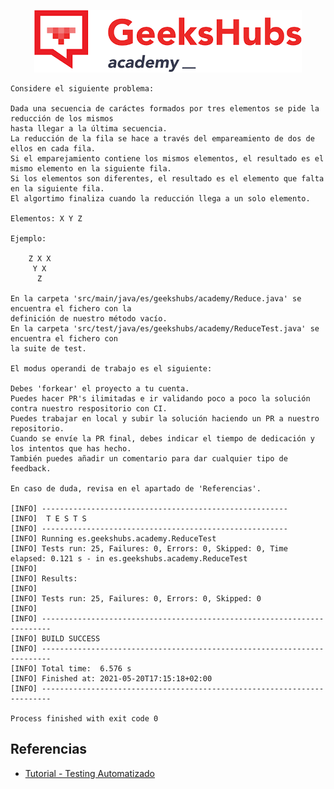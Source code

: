 <p align="center">
    <img src="https://github.com/GeeksHubsAcademy/2020-geekshubs-media/blob/master/image/logo.png" >	
</p>


    Considere el siguiente problema:

	Dada una secuencia de caráctes formados por tres elementos se pide la reducción de los mismos 
	hasta llegar a la última secuencia.
	La reducción de la fila se hace a través del empareamiento de dos de ellos en cada fila.
	Si el emparejamiento contiene los mismos elementos, el resultado es el mismo elemento en la siguiente fila.
	Si los elementos son diferentes, el resultado es el elemento que falta en la siguiente fila.
	El algortimo finaliza cuando la reducción llega a un solo elemento.

	Elementos: X Y Z

	Ejemplo:

		Z X X 
		 Y X
		  Z

    En la carpeta 'src/main/java/es/geekshubs/academy/Reduce.java' se encuentra el fichero con la 
    definición de nuestro método vacío.
    En la carpeta 'src/test/java/es/geekshubs/academy/ReduceTest.java' se encuentra el fichero con 
    la suite de test.

    El modus operandi de trabajo es el siguiente:
    
    Debes 'forkear' el proyecto a tu cuenta.
    Puedes hacer PR's ilimitadas e ir validando poco a poco la solución contra nuestro respositorio con CI.
    Puedes trabajar en local y subir la solución haciendo un PR a nuestro repositorio.
    Cuando se envíe la PR final, debes indicar el tiempo de dedicación y los intentos que has hecho.
    También puedes añadir un comentario para dar cualquier tipo de feedback.
    
    En caso de duda, revisa en el apartado de 'Referencias'.

    [INFO] -------------------------------------------------------
    [INFO]  T E S T S
    [INFO] -------------------------------------------------------
    [INFO] Running es.geekshubs.academy.ReduceTest
    [INFO] Tests run: 25, Failures: 0, Errors: 0, Skipped: 0, Time elapsed: 0.121 s - in es.geekshubs.academy.ReduceTest
    [INFO]
    [INFO] Results:
    [INFO]
    [INFO] Tests run: 25, Failures: 0, Errors: 0, Skipped: 0
    [INFO]
    [INFO] ------------------------------------------------------------------------
    [INFO] BUILD SUCCESS
    [INFO] ------------------------------------------------------------------------
    [INFO] Total time:  6.576 s
    [INFO] Finished at: 2021-05-20T17:15:18+02:00
    [INFO] ------------------------------------------------------------------------
 
    Process finished with exit code 0 

## Referencias

* [Tutorial - Testing Automatizado](https://github.com/GeeksHubsAcademy/2020-js-vanilla-testing-FFFF/blob/master/README.md)

